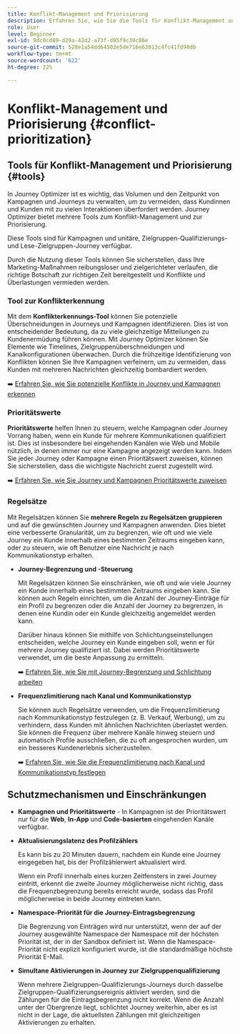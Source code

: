 ```yaml
---
title: Konflikt-Management und Priorisierung
description: Erfahren Sie, wie Sie die Tools für Konflikt-Management und Priorisierung in Journey Optimizer nutzen können.
role: User
level: Beginner
exl-id: 9dc0cd89-d29a-42d2-a73f-d95f9c39c86e
source-git-commit: 528e1a54dd64503e5de716e63013c4fc41fd98db
workflow-type: tm+mt
source-wordcount: '622'
ht-degree: 22%

---
```


# Konflikt-Management und Priorisierung {#conflict-prioritization}

## Tools für Konflikt-Management und Priorisierung {#tools}

In Journey Optimizer ist es wichtig, das Volumen und den Zeitpunkt von Kampagnen und Journeys zu verwalten, um zu vermeiden, dass Kundinnen und Kunden mit zu vielen Interaktionen überfordert werden. Journey Optimizer bietet mehrere Tools zum Konflikt-Management und zur Priorisierung.

Diese Tools sind für Kampagnen und unitäre, Zielgruppen-Qualifizierungs- und Lese-Zielgruppen-Journey verfügbar.

Durch die Nutzung dieser Tools können Sie sicherstellen, dass Ihre Marketing-Maßnahmen reibungsloser und zielgerichteter verlaufen, die richtige Botschaft zur richtigen Zeit bereitgestellt und Konflikte und Überlastungen vermieden werden.

### Tool zur Konflikterkennung

Mit dem **Konflikterkennungs-Tool** können Sie potenzielle Überschneidungen in Journeys und Kampagnen identifizieren. Dies ist von entscheidender Bedeutung, da zu viele gleichzeitige Mitteilungen zu Kundenermüdung führen können. Mit Journey Optimizer können Sie Elemente wie Timelines, Zielgruppenüberschneidungen und Kanalkonfigurationen überwachen. Durch die frühzeitige Identifizierung von Konflikten können Sie Ihre Kampagnen verfeinern, um zu vermeiden, dass Kunden mit mehreren Nachrichten gleichzeitig bombardiert werden.

➡️ [Erfahren Sie, wie Sie potenzielle Konflikte in Journey und Kampagnen erkennen](conflicts.md)

### Prioritätswerte

**Prioritätswerte** helfen Ihnen zu steuern, welche Kampagnen oder Journey Vorrang haben, wenn ein Kunde für mehrere Kommunikationen qualifiziert ist. Dies ist insbesondere bei eingehenden Kanälen wie Web und Mobile nützlich, in denen immer nur eine Kampagne angezeigt werden kann. Indem Sie jeder Journey oder Kampagne einen Prioritätswert zuweisen, können Sie sicherstellen, dass die wichtigste Nachricht zuerst zugestellt wird.

➡️ [Erfahren Sie, wie Sie Journey und Kampagnen Prioritätswerte zuweisen](priority-scores.md)

### Regelsätze

Mit Regelsätzen können Sie **mehrere Regeln zu Regelsätzen gruppieren** und auf die gewünschten Journey und Kampagnen anwenden. Dies bietet eine verbesserte Granularität, um zu begrenzen, wie oft und wie viele Journey ein Kunde innerhalb eines bestimmten Zeitraums eingeben kann, oder zu steuern, wie oft Benutzer eine Nachricht je nach Kommunikationstyp erhalten.

* **Journey-Begrenzung und -Steuerung**

  Mit Regelsätzen können Sie einschränken, wie oft und wie viele Journey ein Kunde innerhalb eines bestimmten Zeitraums eingeben kann. Sie können auch Regeln einrichten, um die Anzahl der Journey-Einträge für ein Profil zu begrenzen oder die Anzahl der Journey zu begrenzen, in denen eine Kundin oder ein Kunde gleichzeitig angemeldet werden kann.

  Darüber hinaus können Sie mithilfe von Schlichtungseinstellungen entscheiden, welche Journey ein Kunde eingeben soll, wenn er für mehrere Journey qualifiziert ist. Dabei werden Prioritätswerte verwendet, um die beste Anpassung zu ermitteln.

  ➡️ [Erfahren Sie, wie Sie mit Journey-Begrenzung und Schlichtung arbeiten](journey-capping.md)

* **Frequenzlimitierung nach Kanal und Kommunikationstyp**

  Sie können auch Regelsätze verwenden, um die Frequenzlimitierung nach Kommunikationstyp festzulegen (z. B. Verkauf, Werbung), um zu verhindern, dass Kunden mit ähnlichen Nachrichten überlastet werden. Sie können die Frequenz über mehrere Kanäle hinweg steuern und automatisch Profile ausschließen, die zu oft angesprochen wurden, um ein besseres Kundenerlebnis sicherzustellen.

  ➡️ [Erfahren Sie, wie Sie die Frequenzlimitierung nach Kanal und Kommunikationstyp festlegen](../conflict-prioritization/channel-capping.md)

## Schutzmechanismen und Einschränkungen

* **Kampagnen und Prioritätswerte** - In Kampagnen ist der Prioritätswert nur für die **Web**, **In-App** und **Code-basierten** eingehenden Kanäle verfügbar.

* **Aktualisierungslatenz des Profilzählers**

  Es kann bis zu 20 Minuten dauern, nachdem ein Kunde eine Journey eingegeben hat, bis der Profilzählerwert aktualisiert wird.

  Wenn ein Profil innerhalb eines kurzen Zeitfensters in zwei Journey eintritt, erkennt die zweite Journey möglicherweise nicht richtig, dass die Frequenzbegrenzung bereits erreicht wurde, sodass das Profil möglicherweise in beide Journey eintreten kann.

* **Namespace-Priorität für die Journey-Eintragsbegrenzung**

  Die Begrenzung von Einträgen wird nur unterstützt, wenn der auf der Journey ausgewählte Namespace der Namespace mit der höchsten Priorität ist, der in der Sandbox definiert ist. Wenn die Namespace-Priorität nicht explizit konfiguriert wurde, ist die standardmäßige höchste Priorität E-Mail.

* **Simultane Aktivierungen in Journey zur Zielgruppenqualifizierung**

  Wenn mehrere Zielgruppen-Qualifizierungs-Journeys durch dasselbe Zielgruppen-Qualifizierungsereignis aktiviert werden, sind die Zählungen für die Eintragsbegrenzung nicht korrekt. Wenn die Anzahl unter der Obergrenze liegt, schlichtet Journey weiterhin, aber es ist nicht in der Lage, die aktuellsten Zählungen mit gleichzeitigen Aktivierungen zu erhalten.
